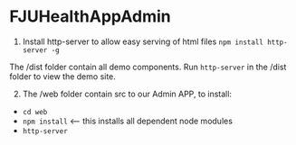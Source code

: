 # FJUHealthAppAdmin

1. Install http-server to allow easy serving of html files
`npm install http-server -g`

The /dist folder contain all demo components. Run `http-server` in the /dist folder to view the demo site. 

2. The /web folder contain src to our Admin APP, to install:
- `cd web`
- `npm install` <-- this installs all dependent node modules
- `http-server`
